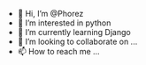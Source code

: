 - 👋 Hi, I’m @Phorez
- 👀 I’m interested in python 
- 🌱 I’m currently learning Django
- 💞️ I’m looking to collaborate on ...
- 📫 How to reach me ...

<!---
Phorez/Phorez is a ✨ special ✨ repository because its `README.md` (this file) appears on your GitHub profile.
You can click the Preview link to take a look at your changes.
--->
